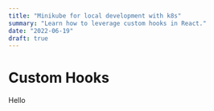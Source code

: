 ```yaml
---
title: "Minikube for local development with k8s"
summary: "Learn how to leverage custom hooks in React."
date: "2022-06-19"
draft: true
---
```


# Custom Hooks

Hello
